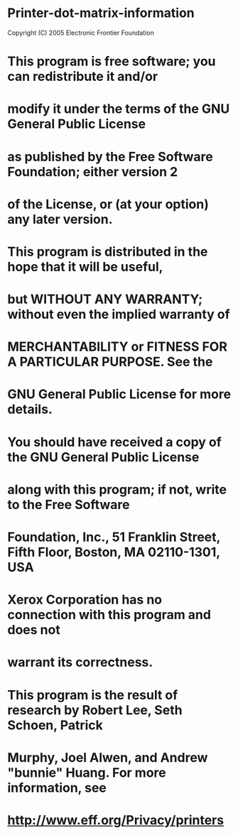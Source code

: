 # Printer-dot-matrix-information
Copyright (C) 2005 Electronic Frontier Foundation
# This program is free software; you can redistribute it and/or
# modify it under the terms of the GNU General Public License
# as published by the Free Software Foundation; either version 2
# of the License, or (at your option) any later version.
#
# This program is distributed in the hope that it will be useful,
# but WITHOUT ANY WARRANTY; without even the implied warranty of
# MERCHANTABILITY or FITNESS FOR A PARTICULAR PURPOSE. See the
# GNU General Public License for more details.
#
# You should have received a copy of the GNU General Public License
# along with this program; if not, write to the Free Software
# Foundation, Inc., 51 Franklin Street, Fifth Floor, Boston, MA 02110-1301, USA
#
#
# Xerox Corporation has no connection with this program and does not
# warrant its correctness.
#
# This program is the result of research by Robert Lee, Seth Schoen, Patrick
# Murphy, Joel Alwen, and Andrew "bunnie" Huang. For more information, see
# http://www.eff.org/Privacy/printers
